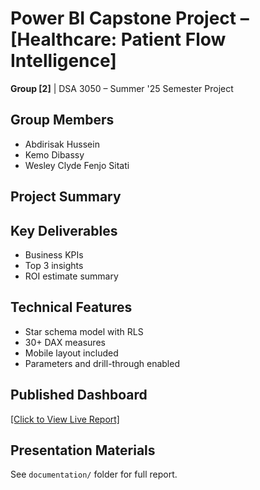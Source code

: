 # Power BI Capstone Project – [Healthcare: Patient Flow Intelligence]

**Group [2]** | DSA 3050 – Summer '25 Semester Project

## Group Members
- Abdirisak Hussein
- Kemo Dibassy
- Wesley Clyde Fenjo Sitati

## Project Summary


## Key Deliverables
- Business KPIs
- Top 3 insights
- ROI estimate summary

## Technical Features
- Star schema model with RLS
- 30+ DAX measures
- Mobile layout included
- Parameters and drill-through enabled

## Published Dashboard
[[Click to View Live Report]]([url](https://app.powerbi.com/view?r=eyJrIjoiZGI2NzBlYzktN2FhYS00NjExLWFhNTctMWUzOTMxNDAyZGYwIiwidCI6IjE2ZDgzZWU2LTI1NGEtNDY5ZC1hNmNjLTU0ZTJjYTIzMTNlNyIsImMiOjh9))

## Presentation Materials
See `documentation/` folder for full report.
